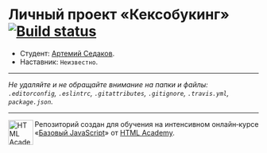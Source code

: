 # Личный проект «Кексобукинг» [![Build status][travis-image]][travis-url]

* Студент: [Артемий Седаков](https://up.htmlacademy.ru/javascript/11/user/473759).
* Наставник: `Неизвестно`.

---

_Не удаляйте и не обращайте внимание на папки и файлы:_<br>
_`.editorconfig`, `.eslintrc`, `.gitattributes`, `.gitignore`, `.travis.yml`, `package.json`._

---

<a href="https://htmlacademy.ru/intensive/javascript"><img align="left" width="50" height="50" title="HTML Academy" src="https://up.htmlacademy.ru/static/img/intensive/javascript/logo-for-github.svg"></a>

Репозиторий создан для обучения на интенсивном онлайн‑курсе «[Базовый JavaScript](https://htmlacademy.ru/intensive/javascript)» от [HTML Academy](https://htmlacademy.ru).

[travis-image]: https://travis-ci.org/htmlacademy-javascript/473759-keksobooking.svg?branch=master
[travis-url]: https://travis-ci.org/htmlacademy-javascript/473759-keksobooking
